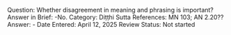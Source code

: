 Question: Whether disagreement in meaning and phrasing is important?
Answer in Brief: -No.
 Category: Diṭṭhi
Sutta References: MN 103; AN 2.20??
Answer: -
Date Entered: April 12, 2025
Review Status: Not started